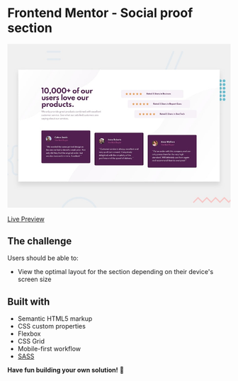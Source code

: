# Frontend Mentor - Social proof section

![Design preview for the Social proof section coding challenge](./design/desktop-preview.jpg)

[Live Preview](https://sparkhand.github.io/frontend-mentor-challenges/social-proof-section/)

## The challenge

Users should be able to:

- View the optimal layout for the section depending on their device's screen size

## Built with

- Semantic HTML5 markup
- CSS custom properties
- Flexbox
- CSS Grid
- Mobile-first workflow
- [SASS](https://sass-lang.com/)

**Have fun building your own solution!** 🚀